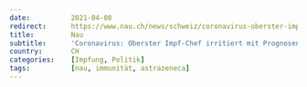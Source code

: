 ```yaml
---
date:          2021-04-08
redirect:      https://www.nau.ch/news/schweiz/coronavirus-oberster-impf-chef-irritiert-mit-prognosen-65902565
title:         Nau
subtitle:      'Coronavirus: Oberster Impf-Chef irritiert mit Prognosen'
country:       CH
categories:    [Impfung, Politik]
tags:          [nau, immunität, astrazeneca]
---
```

